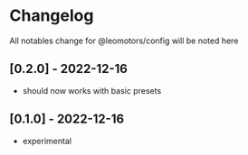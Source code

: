 # Changelog

All notables change for @leomotors/config will be noted here

## [0.2.0] - 2022-12-16

- should now works with basic presets

## [0.1.0] - 2022-12-16

- experimental
